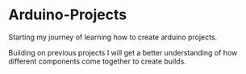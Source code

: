 # Arduino-Projects
Starting my journey of learning how to create arduino projects. 

Building on previous projects I will get a better understanding of how different components come together to create builds.
